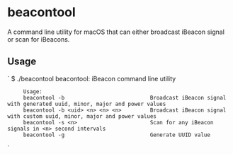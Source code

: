 # beacontool

A command line utility for macOS that can either broadcast iBeacon signal or scan for iBeacons.

## Usage
`
$ ./beacontool 
beacontool: iBeacon command line utility

         Usage:
         beacontool -b                           Broadcast iBeacon signal with generated uuid, minor, major and power values
         beacontool -b <uid> <n> <n> <n>         Broadcast iBeacon signal with custom uuid, minor, major and power values
         beacontool -s <n>                       Scan for any iBeacon signals in <n> second intervals
         beacontool -g                           Generate UUID value
`
